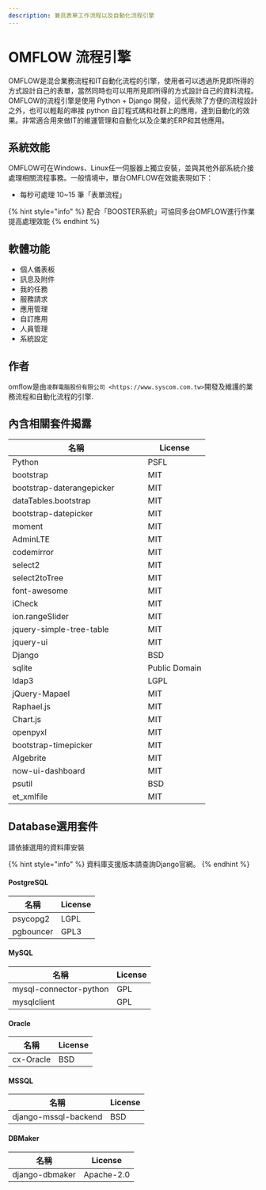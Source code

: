 ```yaml
---
description: 兼具表單工作流程以及自動化流程引擎
---
```


# OMFLOW 流程引擎

OMFLOW是混合業務流程和IT自動化流程的引擎，使用者可以透過所見即所得的方式設計自己的表單，當然同時也可以用所見即所得的方式設計自己的資料流程。\
OMFLOW的流程引擎是使用 Python + Django 開發，這代表除了方便的流程設計之外，也可以輕鬆的串接 python 自訂程式碼和社群上的應用，達到自動化的效果。非常適合用來做IT的維運管理和自動化以及企業的ERP和其他應用。

## 系統效能

OMFLOW可在Windows、Linux任一伺服器上獨立安裝，並與其他外部系統介接處理相關流程事務。一般情境中，單台OMFLOW在效能表現如下：

* 每秒可處理 10\~15 筆「表單流程」

{% hint style="info" %}
配合「BOOSTER系統」可協同多台OMFLOW進行作業提高處理效能
{% endhint %}

## 軟體功能

* 個人儀表板
* 訊息及附件
* 我的任務
* 服務請求&#x20;
* 應用管理&#x20;
* 自訂應用&#x20;
* 人員管理&#x20;
* 系統設定&#x20;

## 作者

omflow是由`凌群電腦股份有限公司 <https://www.syscom.com.tw>`開發及維護的業務流程和自動化流程的引擎.\
&#x20;

## 內含相關套件揭露

<table><thead><tr><th width="258">名稱</th><th>License</th></tr></thead><tbody><tr><td>Python</td><td>PSFL</td></tr><tr><td>bootstrap</td><td>MIT</td></tr><tr><td>bootstrap-daterangepicker</td><td>MIT</td></tr><tr><td>dataTables.bootstrap</td><td>MIT</td></tr><tr><td>bootstrap-datepicker</td><td>MIT</td></tr><tr><td>moment</td><td>MIT</td></tr><tr><td>AdminLTE</td><td>MIT</td></tr><tr><td>codemirror</td><td>MIT</td></tr><tr><td>select2</td><td>MIT</td></tr><tr><td>select2toTree</td><td>MIT</td></tr><tr><td>font-awesome</td><td>MIT</td></tr><tr><td>iCheck</td><td>MIT</td></tr><tr><td>ion.rangeSlider</td><td>MIT</td></tr><tr><td>jquery-simple-tree-table</td><td>MIT</td></tr><tr><td>jquery-ui</td><td>MIT</td></tr><tr><td>Django</td><td>BSD</td></tr><tr><td>sqlite</td><td>Public Domain</td></tr><tr><td>ldap3</td><td>LGPL</td></tr><tr><td>jQuery-Mapael</td><td>MIT</td></tr><tr><td>Raphael.js</td><td>MIT</td></tr><tr><td>Chart.js</td><td>MIT</td></tr><tr><td>openpyxl</td><td>MIT</td></tr><tr><td>bootstrap-timepicker</td><td>MIT</td></tr><tr><td>Algebrite</td><td>MIT</td></tr><tr><td>now-ui-dashboard</td><td>MIT</td></tr><tr><td>psutil</td><td>BSD</td></tr><tr><td>et_xmlfile</td><td>MIT</td></tr></tbody></table>



## Database選用套件

請依據選用的資料庫安裝

{% hint style="info" %}
資料庫支援版本請查詢Django官網。
{% endhint %}

#### PostgreSQL

| 名稱        | License |
| --------- | ------- |
| psycopg2  | LGPL    |
| pgbouncer | GPL3    |

#### MySQL

| 名稱                     | License |
| ---------------------- | ------- |
| mysql-connector-python | GPL     |
| mysqlclient            | GPL     |

#### Oracle

| 名稱        | License |
| --------- | ------- |
| cx-Oracle | BSD     |

#### MSSQL

| 名稱                   | License |
| -------------------- | ------- |
| django-mssql-backend | BSD     |

#### DBMaker

| 名稱             | License    |
| -------------- | ---------- |
| django-dbmaker | Apache-2.0 |
